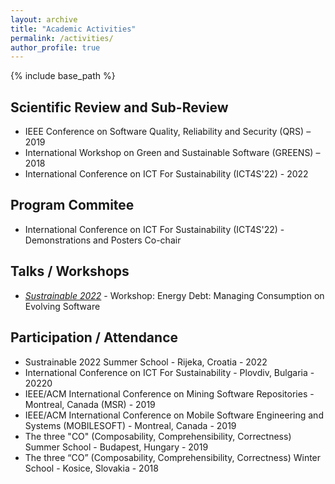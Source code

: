 ```yaml
---
layout: archive
title: "Academic Activities"
permalink: /activities/
author_profile: true
---
```


{% include base_path %}

## Scientific Review and Sub-Review

- IEEE Conference on Software Quality, Reliability and Security (QRS) – 2019
- International Workshop on Green and Sustainable Software (GREENS) – 2018
- International Conference on ICT For Sustainability (ICT4S'22) - 2022

## Program Commitee

- International Conference on ICT For Sustainability (ICT4S'22) - Demonstrations and Posters Co-chair

## Talks / Workshops

- *[Sustrainable 2022](https://sustrainable.uniri.hr)* - Workshop: Energy Debt: Managing Consumption on Evolving Software

## Participation / Attendance

- Sustrainable 2022 Summer School - Rijeka, Croatia - 2022
- International Conference on ICT For Sustainability - Plovdiv, Bulgaria - 20220 
- IEEE/ACM International Conference on Mining Software Repositories - Montreal, Canada (MSR) - 2019
- IEEE/ACM International Conference on Mobile Software Engineering and Systems (MOBILESOFT) - Montreal, Canada - 2019
- The three "CO" (Composability, Comprehensibility, Correctness) Summer School - Budapest, Hungary - 2019
- The three “CO” (Composability, Comprehensibility, Correctness) Winter School - Kosice, Slovakia - 2018